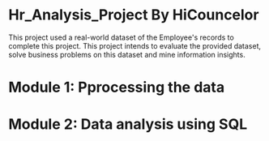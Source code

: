 # Hr_Analysis_Project By HiCouncelor

This project used a real-world dataset of the Employee's records to complete this project. This project intends to evaluate the provided dataset, solve business problems on this dataset and mine information insights. 

# Module 1: Pprocessing the data
# Module 2: Data analysis using SQL
 

